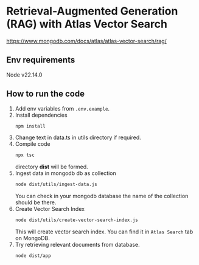 # Retrieval-Augmented Generation (RAG) with Atlas Vector Search
https://www.mongodb.com/docs/atlas/atlas-vector-search/rag/

## Env requirements
Node v22.14.0

## How to run the code
1. Add env variables from `.env.example`.
2. Install dependencies
    ```bash
    npm install
    ```
3. Change text in data.ts in utils directory if required.
4. Compile code
    ```bash
    npx tsc
    ```
    directory **dist** will be formed.
5. Ingest data in mongodb db as collection
    ```bash
    node dist/utils/ingest-data.js
    ```
    You can check in your mongodb database the name of the collection should be there.
6. Create Vector Search Index
    ```bash
    node dist/utils/create-vector-search-index.js
    ```
    This will create vector search index. You can find it in `Atlas Search` tab on MongoDB.
7. Try retrieving relevant documents from database.
    ```bash
    node dist/app
    ```